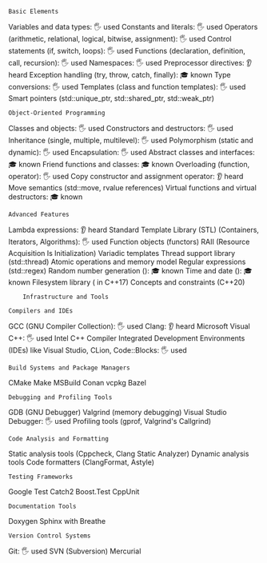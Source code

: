 	Basic Elements

Variables and data types: 🖐 used
Constants and literals: 🖐 used
Operators (arithmetic, relational, logical, bitwise, assignment): 🖐 used
Control statements (if, switch, loops): 🖐 used
Functions (declaration, definition, call, recursion): 🖐 used
Namespaces: 🖐 used
Preprocessor directives: 👂 heard
Exception handling (try, throw, catch, finally): 🎓 known
Type conversions: 🖐 used
Templates (class and function templates): 🖐 used
Smart pointers (std::unique_ptr, std::shared_ptr, std::weak_ptr)
	
	Object-Oriented Programming

Classes and objects: 🖐 used
Constructors and destructors: 🖐 used
Inheritance (single, multiple, multilevel): 🖐 used
Polymorphism (static and dynamic): 🖐 used
Encapsulation: 🖐 used
Abstract classes and interfaces: 🎓 known
Friend functions and classes: 🎓 known
Overloading (function, operator): 🖐 used
Copy constructor and assignment operator: 👂 heard
Move semantics (std::move, rvalue references)
Virtual functions and virtual destructors: 🎓 known

	Advanced Features

Lambda expressions: 👂 heard
Standard Template Library (STL) (Containers, Iterators, Algorithms): 🖐 used
Function objects (functors)
RAII (Resource Acquisition Is Initialization)
Variadic templates
Thread support library (std::thread)
Atomic operations and memory model
Regular expressions (std::regex)
Random number generation (<random>): 🎓 known
Time and date (<chrono>): 🎓 known
Filesystem library (<filesystem> in C++17)
Concepts and constraints (C++20)

		Infrastructure and Tools

	Compilers and IDEs

GCC (GNU Compiler Collection): 🖐 used
Clang: 👂 heard
Microsoft Visual C++: 🖐 used
Intel C++ Compiler
Integrated Development Environments (IDEs) like Visual Studio, CLion, Code::Blocks: 🖐 used

	Build Systems and Package Managers

CMake
Make
MSBuild
Conan
vcpkg
Bazel

	Debugging and Profiling Tools

GDB (GNU Debugger)
Valgrind (memory debugging)
Visual Studio Debugger: 🖐 used
Profiling tools (gprof, Valgrind's Callgrind)

	Code Analysis and Formatting

Static analysis tools (Cppcheck, Clang Static Analyzer)
Dynamic analysis tools
Code formatters (ClangFormat, Astyle)

	Testing Frameworks

Google Test
Catch2
Boost.Test
CppUnit

	Documentation Tools

Doxygen
Sphinx with Breathe

	Version Control Systems

Git: 🖐 used
SVN (Subversion)
Mercurial
